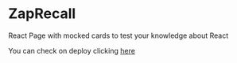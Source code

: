 # ZapRecall
React Page with mocked cards to test your knowledge about React

You can check on deploy clicking [here](https://zaprecall-gamma.vercel.app/)
